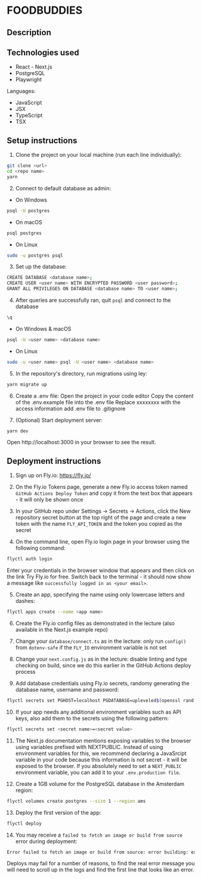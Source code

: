 # FOODBUDDIES

## Description

## Technologies used

- React - Next.js
- PostgreSQL
- Playwright

Languages:

- JavaScript
- JSX
- TypeScript
- TSX

## Setup instructions

1. Clone the project on your local machine (run each line individually):

```bash
git clone <url>
cd <repo name>
yarn
```

2. Connect to default database as admin:

- On Windows
```bash
psql -U postgres
```
- On macOS
```bash
psql postgres
```
- On Linux
```bash
sudo -u postgres psql
```
3. Set up the database:

```bash
CREATE DATABASE <database name>;
CREATE USER <user name> WITH ENCRYPTED PASSWORD <user password>;
GRANT ALL PRIVILEGES ON DATABASE <database name> TO <user name>;
```

4. After queries are successfully ran, quit ```psql``` and connect to the database

```bash
\q
```
- On Windows & macOS

```bash
psql -U <user name> <database name>
```

- On Linux

```bash
sudo -u <user name> psql -U <user name> <database name>
```
5. In the repository's directory, run migrations using ley:

```bash
yarn migrate up
```

6. Create a .env file:
Open the project in your code editor
Copy the content of the .env.example file into the .env file
Replace xxxxxxxx with the access information
add .env file to .gitignore

7. (Optional) Start deployment server:

```bash
yarn dev
```
Open http://localhost:3000 in your browser to see the result.

## Deployment instructions

1. Sign up on Fly.io: https://fly.io/

2. On the Fly.io Tokens page, generate a new Fly.io access token named ```GitHub Actions Deploy Token``` and copy it from the text box that appears - it will only be shown once

3. In your GitHub repo under Settings -> Secrets -> Actions, click the New repository secret button at the top right of the page and create a new token with the name ```FLY_API_TOKEN``` and the token you copied as the secret

4. On the command line, open Fly.io login page in your browser using the following command:

```bash
flyctl auth login
```
Enter your credentials in the browser window that appears and then click on the link Try Fly.io for free. Switch back to the terminal - it should now show a message like ```successfully logged in as <your email>```.

5. Create an app, specifying the name using only lowercase letters and dashes:
```bash
flyctl apps create --name <app name>
```
6. Create the Fly.io config files as demonstrated in the lecture (also available in the Next.js example repo)

7. Change your ```database/connect.ts``` as in the lecture: only run ```config()``` from ```dotenv-safe``` if the ```FLY_IO``` environment variable is not set

8. Change your ```next.config.js``` as in the lecture: disable linting and type checking on build, since we do this earlier in the GitHub Actions deploy process

9. Add database credentials using Fly.io secrets, randomy generating the database name, username and password:

```bash
flyctl secrets set PGHOST=localhost PGDATABASE=upleveled$(openssl rand -hex 16) PGUSERNAME=upleveled$(openssl rand -hex 16) PGPASSWORD=$(openssl rand -base64 32)
```

10. If your app needs any additional environment variables such as API keys, also add them to the secrets using the following pattern:

```bash
flyctl secrets set <secret name>=<secret value>
```

11. The Next.js documentation mentions exposing variables to the browser using variables prefixed with NEXTPUBLIC. Instead of using environment variables for this, we recommend declaring a JavaSrcipt variable in your code because this information is not secret - it will be exposed to the browser. If you absolutely need to set a ```NEXT_PUBLIC``` environment variable, you can add it to your ```.env.production file```.

12. Create a 1GB volume for the PostgreSQL database in the Amsterdam region:

```bash
flyctl volumes create postgres --size 1 --region ams
```

13. Deploy the first version of the app:

```bash
flyctl deploy
```

14. You may receive a ```failed to fetch an image or build from source``` error during deployment:

```bash
Error failed to fetch an image or build from source: error building: executor failed running [/bin/sh -c yarn build]: exit code: 1
```
Deploys may fail for a number of reasons, to find the real error message you will need to scroll up in the logs and find the first line that looks like an error.
